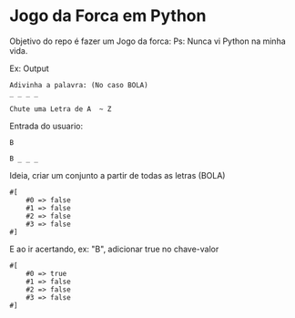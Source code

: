 # Jogo da Forca em Python


Objetivo do repo é fazer um Jogo da forca:
Ps: Nunca vi Python na minha vida.

Ex:
Output
```shell
Adivinha a palavra: (No caso BOLA)
_ _ _ _ 

Chute uma Letra de A  ~ Z
```

Entrada do usuario:
```
B
```

```
B _ _ _ 
```


Ideia, criar um conjunto a partir de todas as letras (BOLA)
```
#[
    #0 => false
    #1 => false
    #2 => false
    #3 => false
#]
```

E ao ir acertando, ex: "B", adicionar true no chave-valor
```
#[
    #0 => true
    #1 => false
    #2 => false
    #3 => false
#]
```
